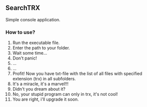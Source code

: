 ## SearchTRX
Simple console application.

### How to use?
1. Run the executable file.
1. Enter the path to your folder.
1. Wait some time...
1. Don't panic!
1. ...
1. ...
1. Profit! Now you have txt-file with the list of all files with specified extension (trx) in all subfolders.
1. It's a miracle, it's a marvel!!!
1. Didn't you dream about it?
1. No, your stupid program can only in trx, it's not cool!
1. You are right, i'll upgrade it soon.
